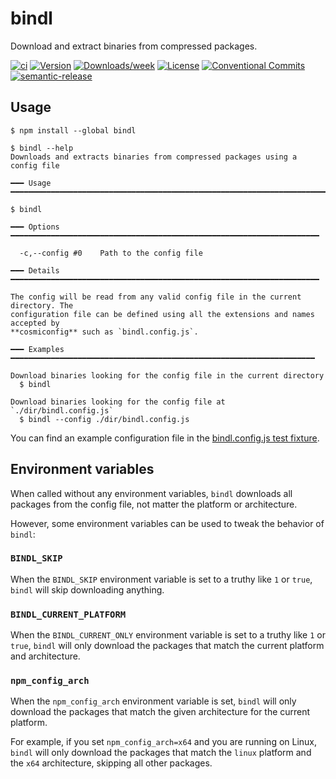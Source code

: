 # bindl

Download and extract binaries from compressed packages.

[![ci](https://github.com/felipecrs/bindl/workflows/ci/badge.svg)](https://github.com/felipecrs/bindl/actions?query=workflow%3Aci)
[![Version](https://img.shields.io/npm/v/bindl.svg)](https://npmjs.org/package/bindl)
[![Downloads/week](https://img.shields.io/npm/dw/bindl.svg)](https://npmjs.org/package/bindl)
[![License](https://img.shields.io/npm/l/bindl.svg)](https://github.com/felipecrs/bindl/blob/master/package.json)
[![Conventional Commits](https://img.shields.io/badge/Conventional%20Commits-1.0.0-yellow.svg)](https://conventionalcommits.org)
[![semantic-release](https://img.shields.io/badge/%20%20%F0%9F%93%A6%F0%9F%9A%80-semantic--release-e10079.svg)](https://github.com/semantic-release/semantic-release)

## Usage

```sh-session
$ npm install --global bindl

$ bindl --help
Downloads and extracts binaries from compressed packages using a config file

━━━ Usage ━━━━━━━━━━━━━━━━━━━━━━━━━━━━━━━━━━━━━━━━━━━━━━━━━━━━━━━━━━━━━━━━━━━━━━━

$ bindl

━━━ Options ━━━━━━━━━━━━━━━━━━━━━━━━━━━━━━━━━━━━━━━━━━━━━━━━━━━━━━━━━━━━━━━━━━━━━

  -c,--config #0    Path to the config file

━━━ Details ━━━━━━━━━━━━━━━━━━━━━━━━━━━━━━━━━━━━━━━━━━━━━━━━━━━━━━━━━━━━━━━━━━━━━

The config will be read from any valid config file in the current directory. The
configuration file can be defined using all the extensions and names accepted by
**cosmiconfig** such as `bindl.config.js`.

━━━ Examples ━━━━━━━━━━━━━━━━━━━━━━━━━━━━━━━━━━━━━━━━━━━━━━━━━━━━━━━━━━━━━━━━━━━━

Download binaries looking for the config file in the current directory
  $ bindl

Download binaries looking for the config file at `./dir/bindl.config.js`
  $ bindl --config ./dir/bindl.config.js
```

You can find an example configuration file in the [bindl.config.js test fixture](./test/res/bindl.config.js).

## Environment variables

When called without any environment variables, `bindl` downloads all packages from the config file, not matter the platform or architecture.

However, some environment variables can be used to tweak the behavior of `bindl`:

### `BINDL_SKIP`

When the `BINDL_SKIP` environment variable is set to a truthy like `1` or `true`, `bindl` will skip downloading anything.

### `BINDL_CURRENT_PLATFORM`

When the `BINDL_CURRENT_ONLY` environment variable is set to a truthy like `1` or `true`, `bindl` will only download the packages that match the current platform and architecture.

### `npm_config_arch`

When the `npm_config_arch` environment variable is set, `bindl` will only download the packages that match the given architecture for the current platform.

For example, if you set `npm_config_arch=x64` and you are running on Linux, `bindl` will only download the packages that match the `linux` platform and the `x64` architecture, skipping all other packages.
